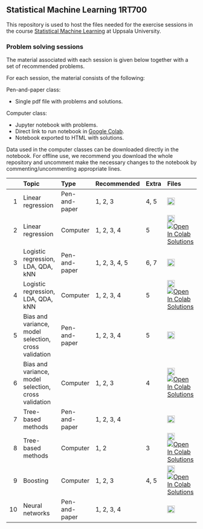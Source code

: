 ## Statistical Machine Learning 1RT700

This repository is used to host the files needed for the exercise sessions in the course [Statistical Machine Learning](http://www.it.uu.se/edu/course/homepage/sml) at Uppsala University.

### Problem solving sessions
The material associated with each session is given below together with a set of recommended problems.

For each session, the material consists of the following:

Pen-and-paper class:
* Single pdf file with problems and solutions.

Computer class:
* Jupyter notebook with problems.
* Direct link to run notebook in [Google Colab](https://colab.research.google.com/).
* Notebook exported to HTML with solutions.

Data used in the computer classes can be downloaded directly in the notebook.
For offline use, we recommend you download the whole repository and uncomment make the necessary changes to the notebook by commenting/uncommenting appropriate lines.

|    | Topic                                                | Type          | Recommended   | Extra | Files |
|---:|:-----------------------------------------------------|:--------------|:--------------|:------|:------|
| 1  | Linear regression                                    | Pen-and-paper | 1, 2, 3       | 4, 5  | <a href="https://github.com/uu-sml/course-sml-public/raw/master/SML-ex_session1.pdf"  ><img src="https://upload.wikimedia.org/wikipedia/commons/8/87/PDF_file_icon.svg" alt="PDF" title="Download pdf" width="20" /></a> |
| 2  | Linear regression                                    | Computer      | 1, 2, 3, 4    | 5     | <a href="https://github.com/uu-sml/course-sml-public/raw/master/SML-ex_session2.ipynb"><img src="https://upload.wikimedia.org/wikipedia/commons/3/38/Jupyter_logo.svg" alt="Notebook" title="Download notebook" width="20" /></a> [![Open In Colab](https://colab.research.google.com/assets/colab-badge.svg)](https://colab.research.google.com/github/uu-sml/course-sml-public/blob/master/SML-ex_session2.ipynb) <a href="https://uu-sml.github.io/course-sml-public/solutions/SML-ex-sol_session2.html">Solutions</a> |
| 3  | Logistic regression, LDA, QDA, kNN                   | Pen-and-paper | 1, 2, 3, 4, 5 | 6, 7  | <a href="https://github.com/uu-sml/course-sml-public/raw/master/SML-ex_session3.pdf"  ><img src="https://upload.wikimedia.org/wikipedia/commons/8/87/PDF_file_icon.svg" alt="PDF" title="Download pdf" width="20" /></a> |
| 4  | Logistic regression, LDA, QDA, kNN                   | Computer      | 1, 2, 3, 4    | 5     | <a href="https://github.com/uu-sml/course-sml-public/raw/master/SML-ex_session4.ipynb"><img src="https://upload.wikimedia.org/wikipedia/commons/3/38/Jupyter_logo.svg" alt="Notebook" title="Download notebook" width="20" /></a> [![Open In Colab](https://colab.research.google.com/assets/colab-badge.svg)](https://colab.research.google.com/github/uu-sml/course-sml-public/blob/master/SML-ex_session4.ipynb) <a href="https://uu-sml.github.io/course-sml-public/solutions/SML-ex-sol_session4.html">Solutions</a> |
| 5  | Bias and variance, model selection, cross validation | Pen-and-paper | 1, 2, 3, 4    | 5     | <a href="https://github.com/uu-sml/course-sml-public/raw/master/SML-ex_session5.pdf"  ><img src="https://upload.wikimedia.org/wikipedia/commons/8/87/PDF_file_icon.svg" alt="PDF" title="Download pdf" width="20" /></a> |
| 6  | Bias and variance, model selection, cross validation | Computer      | 1, 2, 3       | 4     | <a href="https://github.com/uu-sml/course-sml-public/raw/master/SML-ex_session6.ipynb"><img src="https://upload.wikimedia.org/wikipedia/commons/3/38/Jupyter_logo.svg" alt="Notebook" title="Download notebook" width="20" /></a> [![Open In Colab](https://colab.research.google.com/assets/colab-badge.svg)](https://colab.research.google.com/github/uu-sml/course-sml-public/blob/master/SML-ex_session6.ipynb) <a href="https://uu-sml.github.io/course-sml-public/solutions/SML-ex-sol_session6.html">Solutions</a> |
| 7  | Tree-based methods                                   | Pen-and-paper | 1, 2, 3, 4    |       | <a href="https://github.com/uu-sml/course-sml-public/raw/master/SML-ex_session7.pdf"  ><img src="https://upload.wikimedia.org/wikipedia/commons/8/87/PDF_file_icon.svg" alt="PDF" title="Download pdf" width="20" /></a> |
| 8  | Tree-based methods                                   | Computer      | 1, 2          | 3     | <a href="https://github.com/uu-sml/course-sml-public/raw/master/SML-ex_session8.ipynb"><img src="https://upload.wikimedia.org/wikipedia/commons/3/38/Jupyter_logo.svg" alt="Notebook" title="Download notebook" width="20" /></a> [![Open In Colab](https://colab.research.google.com/assets/colab-badge.svg)](https://colab.research.google.com/github/uu-sml/course-sml-public/blob/master/SML-ex_session8.ipynb) <a href="https://uu-sml.github.io/course-sml-public/solutions/SML-ex-sol_session8.html">Solutions</a> |
| 9  | Boosting                                             | Computer      | 1, 2, 3       | 4, 5  | <a href="https://github.com/uu-sml/course-sml-public/raw/master/SML-ex_session9.ipynb"><img src="https://upload.wikimedia.org/wikipedia/commons/3/38/Jupyter_logo.svg" alt="Notebook" title="Download notebook" width="20" /></a> [![Open In Colab](https://colab.research.google.com/assets/colab-badge.svg)](https://colab.research.google.com/github/uu-sml/course-sml-public/blob/master/SML-ex_session9.ipynb) <a href="https://uu-sml.github.io/course-sml-public/solutions/SML-ex-sol_session9.html">Solutions</a> |
| 10 | Neural networks                                      | Pen-and-paper | 1, 2, 3, 4    |       | <a href="https://github.com/uu-sml/course-sml-public/raw/master/SML-ex_session10.pdf" ><img src="https://upload.wikimedia.org/wikipedia/commons/8/87/PDF_file_icon.svg" alt="PDF" title="Download pdf" width="20" /></a> |
